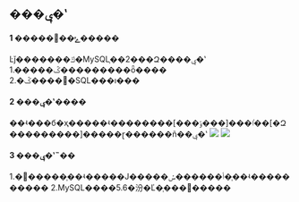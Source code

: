 ## ���ݷ�ʽ


#### 1 �����ݺ��߼�����
Ŀǰ�������ݿ�MySQL֧��2���Զ����ݷ�ʽ
1.�����ݣ���������ȫ����
2.�߼����ݣ�SQL���ı���

#### 2 ���ݷ�ʽ����
��ʵ���б�ҳ�����ʵ��������[���ݹ���]���ٵ��[�Զ���������]�����ɽ������ñ��ݷ�ʽ
![](http://imgcache.tcecqpoc.fsphere.cn/image/mc.qcloudimg.com/static/img/61eec4f474762057d6956dc61ecc1214/B1.png)
![](http://imgcache.tcecqpoc.fsphere.cn/image/mc.qcloudimg.com/static/img/d67376cc5c98175d31fd29ae55499cb9/B2.png)

#### 3 ���ݷ�ʽ˵��
1.�߼�����֧��ʵ�����Ϳ�����أ������ݽ�֧��ʵ����������
2.MySQL����5.6�汾�Ľ�֧���߼�����



